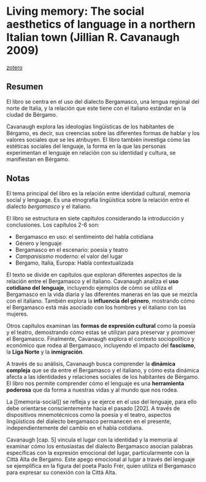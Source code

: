 # Living memory: The social aesthetics of language in a northern Italian town (Jillian R. Cavanaugh 2009)
[zotero](zotero://select/items/@cavanaugh2009)

## Resumen
El libro se centra en el uso del dialecto Bergamasco, una lengua regional del norte de Italia, y la relación que este tiene con el italiano estándar en la ciudad de Bérgamo.

Cavanaugh explora las ideologías lingüísticas de los habitantes de Bérgamo, es decir, sus creencias sobre las diferentes formas de hablar y los valores sociales que se les atribuyen. El libro también investiga cómo las estéticas sociales del lenguaje, la forma en la que las personas experimentan el lenguaje en relación con su identidad y cultura, se manifiestan en Bérgamo.


## Notas
<!--Según el título, prefacio, epígrafe, solapa-->
El tema principal del libro es la relación entre identidad cultural, memoria social y lenguage. Es una etnografía lingüística sobre la relación entre el dialecto *bergamasco* y el italiano.

<!--Según la tabla de contenido, índices, apéndices-->
El libro se estructura en siete capítulos considerando la introducción y conclusiones. Los capítulos 2-6 son:

- Bergamasco en uso: el sentimeinto del habla cotidiana
- Género y lenguaje
- Bergamasco en el escenario: poesía y teatro
- *Campanisismo* moderno: el valor del lugar
- Bergamo, Italia, Europa: Habla contextualizada

El texto se divide en capítulos que exploran diferentes aspectos de la relación entre el Bergamasco y el italiano. Cavanaugh analiza el **uso cotidiano del lenguaje**, incluyendo ejemplos de cómo se utiliza el Bergamasco en la vida diaria y las diferentes maneras en las que se mezcla con el italiano. También explora la **influencia del género**, mostrando cómo el Bergamasco está más asociado con los hombres y el italiano con las mujeres.

Otros capítulos examinan las **formas de expresión cultural** como la poesía y el teatro, demostrando cómo estas se utilizan para preservar y promover el Bergamasco. Finalmente, Cavanaugh explora el contexto sociopolítico y económico que rodea al Bergamasco, incluyendo el impacto del **fascismo**, la **Liga Norte** y la **inmigración**.

A través de su análisis, Cavanaugh busca comprender la **dinámica compleja** que se da entre el Bergamasco y el italiano, y cómo esta dinámica afecta a las identidades y relaciones sociales de los habitantes de Bérgamo. El libro nos permite comprender cómo el lenguaje es una **herramienta poderosa** que da forma a nuestras vidas y al mundo que nos rodea.

La [[memoria-social]] se refleja y se ejerce en el uso del lenguaje, para ello debe orientarse conscientemente hacia el pasado [202]. A través de dispositivos mnemotécnicos como la poesía y el teatro, aspectos lingüísticos del dialecto bergamasco permanecen en el presente, independientemente del cambio en el habla cotidiana.

Cavanaugh [cap. 5] vincula el lugar con la identidad y la memoria al examinar cómo los entusiastas del dialecto Bergamasco asocian palabras específicas con la expresión emocional del lugar, particularmente con la Città Alta de Bergamo. Este apego emocional al lugar a través del lenguaje se ejemplifica en la figura del poeta Paolo Frér, quien utiliza el Bergamasco para expresar su conexión con la Città Alta.

